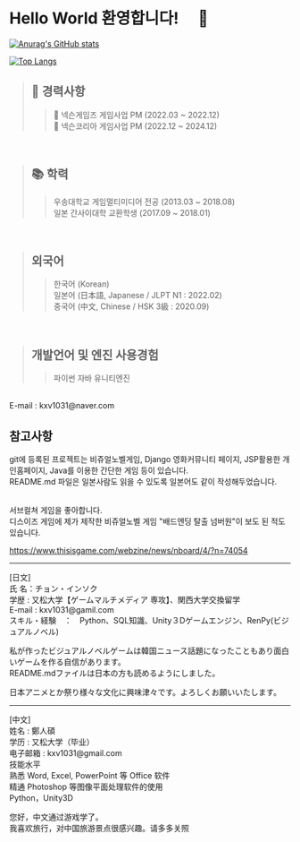 # Hello World 환영합니다!　 👋

[![Anurag's GitHub stats](https://github-readme-stats.vercel.app/api?username=JeongInSeok)](https://github.com/anuraghazra/github-readme-stats)

[![Top Langs](https://github-readme-stats.vercel.app/api/top-langs/?username=JeongInSeok)](https://github.com/anuraghazra/github-readme-stats)

> ## 📑 경력사항
>> 💼 넥슨게임즈 게임사업 PM (2022.03 ~ 2022.12) <br>
>> 💼 넥슨코리아 게임사업 PM (2022.12 ~ 2024.12)
<br>

> ## 📚 학력
>> 우송대학교 게임멀티미디어 전공 (2013.03 ~ 2018.08) <br>
>> 일본 간사이대학 교환학생 (2017.09 ~ 2018.01) <br>
<br>

> ## 외국어
>> 한국어 (Korean) <br>
>> 일본어 (日本語, Japanese / JLPT N1 : 2022.02) <br>
>> 중국어 (中文, Chinese / HSK 3級 : 2020.09) <br>
<br>

> ## 개발언어 및 엔진 사용경험
>> 파이썬
>> 자바
>> 유니티엔진
<br>
E-mail : kxv1031@naver.com <br>

## 참고사항

git에 등록된 프로젝트는 비쥬얼노벨게임, Django 영화커뮤니티 페이지, JSP활용한 개인홈페이지, Java를 이용한 간단한 게임 등이 있습니다.<br>
README.md 파일은 일본사람도 읽을 수 있도록 일본어도 같이 작성해두었습니다.<br>

<br>
서브컬쳐 게임을 좋아합니다. <br>
디스이즈 게임에 제가 제작한 비쥬얼노벨 게임 "배드엔딩 탈출 넘버원"이 보도 된 적도 있습니다. <br>

https://www.thisisgame.com/webzine/news/nboard/4/?n=74054


<hr>
[日文]<br>
氏 名：チョン・インソク<br>
学歴 : 又松大学【ゲームマルチメディア 専攻】、関西大学交換留学<br>
E-mail : kxv1031@gamil.com<br>
スキル・経験　：　Python、SQL知識、Unity３Dゲームエンジン、RenPy(ビジュアルノベル)

私が作ったビジュアルノベルゲームは韓国ニュース話題になったこともあり面白いゲームを作る自信があります。<br>
README.mdファイルは日本の方も読めるようにしました。<br>

日本アニメとか祭り様々な文化に興味津々です。よろしくお願いいたします。

<hr>
[中文]<br>
姓名 : 鄭人碩<br>
学历 : 又松大学（毕业）<br>
电子邮箱 : kxv1031@gmail.com<br>
技能水平<br>
熟悉 Word, Excel, PowerPoint 等 Office 软件<br>
精通 Photoshop 等图像平面处理软件的使用<br>
Python，Unity3D<br>

您好，中文通过游戏学了。<br>我喜欢旅行，对中国旅游景点很感兴趣。请多多关照


<!--
**JeongInSeok/JeongInSeok** is a ✨ _special_ ✨ repository because its `README.md` (this file) appears on your GitHub profile.

Here are some ideas to get you started:

- 🔭 I’m currently working on ...
- 🌱 I’m currently learning ...
- 👯 I’m looking to collaborate on ...
- 🤔 I’m looking for help with ...
- 💬 Ask me about ...
- 📫 How to reach me: ...
- 😄 Pronouns: ...
- ⚡ Fun fact: ...
-->
